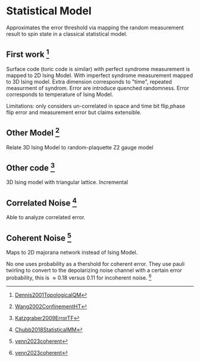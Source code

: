 # Statistical Model
Approximates the error threshold via mapping the random measurement result to spin state in a classical statistical model. 

## First work  [^Dennis2001]
Surface code (toric code is similar) with perfect syndrome measurement is mapped to 2D Ising Model. With imperfect syndrome measurement mapped to 3D Ising model. Extra dimension corresponds to "time", repeated measurment of syndrom. Error are introduce quenched randomness. Error corresponds to temperature of Ising Model.

Limitations: only considers un-correlated in space and time bit flip,phase flip error and measurement error but claims extensible.

## Other Model [^Wang2002]
Relate 3D Ising Model to random-plaquette Z2 gauge model

## Other code [^Katzgraber2009]
3D Ising model with triangular lattice. Incremental

## Correlated Noise [^Chubb2018]
Able to analyze correlated error.

## Coherent Noise [^venn2023]
Maps to 2D majorana network instead of Ising Model.

No one uses probability as a thershold for coherent error. They use pauli twirling to convert to the depolarizing noise channel with a certain error probability, this is $\approx 0.18$ versus $0.11$ for incoherent noise. [^venn2023]

[^venn2023]: [venn2023coherent](@cite)

[^Dennis2001]: [Dennis2001TopologicalQM](@cite)

[^Wang2002]: [Wang2002ConfinementHT](@cite)

[^Katzgraber2009]: [Katzgraber2009ErrorTF](@cite)

[^Chubb2018]: [Chubb2018StatisticalMM](@cite)

[^eckstein2024]: [eckstein2024robust](@cite)